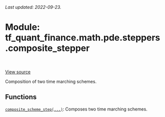 <!--
This file is generated by a tool. Do not edit directly.
For open-source contributions the docs will be updated automatically.
-->

*Last updated: 2022-09-23.*

<div itemscope itemtype="http://developers.google.com/ReferenceObject">
<meta itemprop="name" content="tf_quant_finance.math.pde.steppers.composite_stepper" />
<meta itemprop="path" content="Stable" />
</div>

# Module: tf_quant_finance.math.pde.steppers.composite_stepper

<!-- Insert buttons and diff -->

<table class="tfo-notebook-buttons tfo-api" align="left">
</table>

<a target="_blank" href="https://github.com/google/tf-quant-finance/blob/master/tf_quant_finance/math/pde/steppers/composite_stepper.py">View source</a>



Composition of two time marching schemes.



## Functions

[`composite_scheme_step(...)`](../../../../tf_quant_finance/math/pde/steppers/composite_stepper/composite_scheme_step.md): Composes two time marching schemes.

